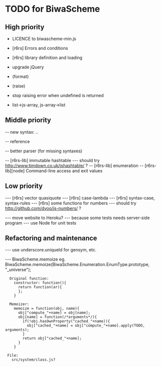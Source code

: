 TODO for BiwaScheme
===================

High priority
-------------

- LICENCE to biwascheme-min.js

- [r6rs] Errors and conditions
- [r6rs] library definition and loading

- upgrade jQuery

- (format)
- (raise)

- stop raising error when undefined is returned
- list->js-array, js-array->list

Middle priority
---------------

-- new syntax: ..

-- reference

-- better parser (for missing syntaxes)

-- [r6rs-lib] immutable hashtable
 --- should try http://www.timdown.co.uk/jshashtable/ ?
-- [r6rs-lib] enumeration
-- [r6rs-lib][node] Command-line access and exit values


Low priority
------------

--- [r6rs] vector quasiquote
--- [r6rs] case-lambda
--- [r6rs] syntax-case, syntax-rules
--- [r6rs] some functions for numbers
 --- should try http://github.com/dyoo/js-numbers/ ?

--- move website to Heroku?
 --- because some tests needs server-side program
--- use Node for unit tests

Refactoring and maintenance
---------------------------

--- use underscore.uniqueId for gensym, etc.

--- BiwaScheme.memoize
    eg.
      BiwaScheme.memoize(BiwaScheme.Enumeration.EnumType.prototype, "_universe"); 

      Original function:
        constructor: function(){
          return function(ar){
          };
        }

      Memoizer:
        memoize = function(obj, name){
          obj["compute_"+name] = obj[name];
          obj[name] = function(/*arguments*/){
            if(!obj.hasOwnProperty("cached_"+name)){
              obj["cached_"+name] = obj["compute_"+name].apply(TODO, arguments);
            }
            return obj["cached_"+name];
          }
        }

     File:
       src/system/class.js?

